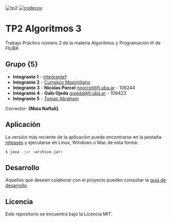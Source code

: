 ![tp2](https://github.com/mcumskov/Algo3_tp2/actions/workflows/build.yml/badge.svg) [![codecov](https://codecov.io/gh/mcumskov/Algo3_tp2/branch/master/graph/badge.svg)](https://codecov.io/gh/mcumskov/Algo3_tp2)

# TP2 Algoritmos 3

Trabajo Práctico número 2 de la materia Algoritmos y Programación III de FIUBA

## Grupo {5}

* **Integrante 1** - [integrante1](https://github.com/integrante1)
* **Integrante 2** - [Cumskov Maximiliano](https://github.com/mcumskov)
* **Integrante 3** - **Nicolas Porcel** <nporcel@fi.uba.ar> - 106244
* **Integrante 4** - **Galo Ojeda** <gojeda@fi.uba.ar> - 109423
* **Integrante 5** - [Tomás Abraham](https://github.com/tabraham98) 

Corrector: **{Maia Naftali}**

## Aplicación

La versión más reciente de la aplicación puede encontrarse en la pestaña [releases](https://github.com/mcumskov/Algo3_tp2/releases/latest) y ejecutarse en Linux, Windows o Mac de esta forma:

```bash
$ java -jar <archivo.jar>
```

## Desarrollo

Aquellos que deseen colaborar con el proyecto pueden consultar la [guía de desarrollo](./docs/Desarrollo.md).

## Licencia

Este repositorio se encuentra bajo la Licencia MIT.
